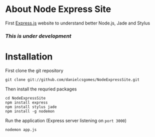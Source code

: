 About Node Express Site
=======================

First [Express.js](http://expressjs.com/) website to understand better Node.js, Jade and Stylus

### _This is under development_

# Installation

First clone the git repository

`git clone git://github.com/danielcsgomes/NodeExpressSite.git`

Then install the requried packages

```
cd NodeExpressSite
npm install express
npm install stylus jade
npm install -g nodemon
```

Run the application (Express server listening on `port 3000`)

```
nodemon app.js
```
